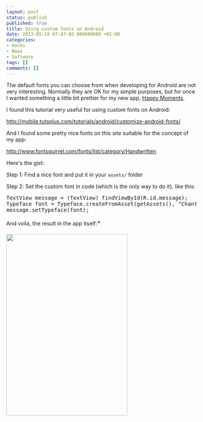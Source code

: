 ```yaml
---
layout: post
status: publish
published: true
title: Using custom fonts on Android
date: 2013-05-19 07:47:03.000000000 +02:00
categories:
- Hacks
- News
- Software
tags: []
comments: []
---
```

The default fonts you can choose from when developing for Android are not very interesting. Normally they are OK for my simple purposes, but for once I wanted something a little bit prettier for my new app, <a href="https://play.google.com/store/apps/details?id=com.happymoments.lite">Happy Moments</a>.

I found this tutorial very useful for using custom fonts on Android:

<a href="http://mobile.tutsplus.com/tutorials/android/customize-android-fonts/">http://mobile.tutsplus.com/tutorials/android/customize-android-fonts/</a>

And I found some pretty nice fonts on this site suitable for the concept of my app:

<a href="http://www.fontsquirrel.com/fonts/list/category/Handwritten">http://www.fontsquirrel.com/fonts/list/category/Handwritten</a>

Here's the gist:

Step 1: Find a nice font and put it in your `assets/` folder

Step 2: Set the custom font in code (which is the only way to do it), like this:
<pre>TextView message = (TextView) findViewById(R.id.message); 
Typeface font = Typeface.createFromAsset(getAssets(), "Chantelli_Antiqua.ttf");
message.setTypeface(font);</pre>
And voila, the result in the app itself:<em id="__mceDel" style="line-height: 1.714285714; font-size: 1rem;">*

<img class="alignnone" alt="" src="https://lh5.ggpht.com/JT1zIy-gj2x_httd31vwQ1X7p58xJqyl0sQdBTRY7q241JHaAAv7EJDGCx6mOaB2ow" width="320" height="480" />
